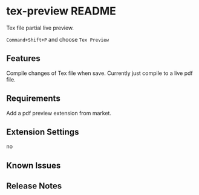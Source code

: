 # tex-preview README

Tex file partial live preview.

`Command+Shift+P` and choose `Tex Preview`

## Features

Compile changes of Tex file when save.
Currently just compile to a live pdf file.

## Requirements

Add a pdf preview extension from market.

## Extension Settings

no

## Known Issues

## Release Notes
